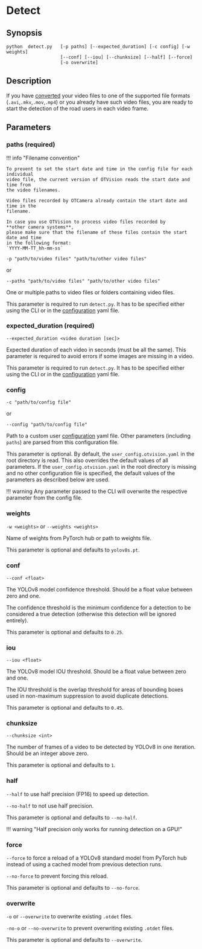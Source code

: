 # Detect

## Synopsis

```text
python  detect.py   [-p paths] [--expected_duration] [-c config] [-w weights]
                    [--conf] [--iou] [--chunksize] [--half] [--force]
                    [-o overwrite]
```

## Description

If you have [converted](../usage/convert.md) your video files to one of the supported
file formats (`.avi`,`.mkv`,`.mov`,`.mp4`) or you already have such video files,
you are ready to start the detection of the road users in each video frame.

## Parameters

### paths (required)

!!! info "Filename convention"
  
    To prevent to set the start date and time in the config file for each individual
    video file, the current version of OTVision reads the start date and time from
    the video filenames.

    Video files recorded by OTCamera already contain the start date and time in the
    filename. 

    In case you use OTVision to process video files recorded by
    **other camera systems**,
    please make sure that the filename of these files contain the start date and time
    in the following format:
    `YYYY-MM-TT_hh-mm-ss`

`-p "path/to/video files" "path/to/other video files"`

or

`--paths "path/to/video files" "path/to/other video files"`

One or multiple paths to video files or folders containing video files.

This parameter is required to run `detect.py`.
It has to be specified either using the CLI or in the
[configuration](../advanced_usage/configuration.md) yaml file.

### expected_duration (required)

`--expected_duration <video duration [sec]>`

Expected duration of each video in seconds (must be all the same).
This parameter is required to avoid errors if some images are missing in a video.

This parameter is required to run `detect.py`.
It has to be specified either using the CLI or in the
[configuration](../advanced_usage/configuration.md) yaml file.

### config

`-c "path/to/config file"`

or

`--config "path/to/config file"`

Path to a custom user [configuration](../advanced_usage/configuration.md) yaml file.
Other parameters (including `paths`) are parsed from this configuration file.

This parameter is optional.
By default, the `user_config.otvision.yaml` in the root directory is read.
This also overrides the default values of all parameters.
If the `user_config.otvision.yaml` in the root directory is missing and no other
configuration file is specified, the default values of the parameters as
described below are used.

!!! warning
    Any parameter passed to the CLI will overwrite the respective parameter from
    the config file.

### weights

`-w <weights>`
or
`--weights <weights>`

Name of weights from PyTorch hub or path to weights file.

This parameter is optional and defaults to `yolov8s.pt`.

### conf

`--conf <float>`

The YOLOv8 model confidence threshold.
Should be a float value between zero and one.

The confidence threshold is the minimum confidence for a detection to be considered
a true detection (otherwise this detection will be ignored entirely).

This parameter is optional and defaults to `0.25`.

### iou

`--iou <float>`

The YOLOv8 model IOU threshold.
Should be a float value between zero and one.

The IOU threshold is the overlap threshold for areas of bounding boxes used in
non-maximum suppression to avoid duplicate detections.

This parameter is optional and defaults to `0.45`.

### chunksize

`--chunksize <int>`

The number of frames of a video to be detected by YOLOv8 in one iteration.
Should be an integer above zero.

This parameter is optional and defaults to `1`.

### half

`--half` to use half precision (FP16) to speed up detection.

`--no-half` to not use half precision.

This parameter is optional and defaults to `--no-half`.

!!! warning "Half precision only works for running detection on a GPU!"

### force

`--force` to force a reload of a YOLOv8 standard model from PyTorch hub instead of
using a cached model from previous detection runs.

`--no-force` to prevent forcing this reload.

This parameter is optional and defaults to `--no-force`.

### overwrite

`-o` or `--overwrite` to overwrite existing `.otdet` files.

`-no-o` or `--no-overwrite` to prevent overwriting existing `.otdet` files.

This parameter is optional and defaults to `--overwrite`.
